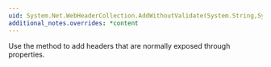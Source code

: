 ```yaml
---
uid: System.Net.WebHeaderCollection.AddWithoutValidate(System.String,System.String)
additional_notes.overrides: *content
---
```


<p>Use the <xref href="System.Net.WebHeaderCollection.AddWithoutValidate(System.String,System.String)"></xref> method to add headers that are normally exposed through properties.</p>


